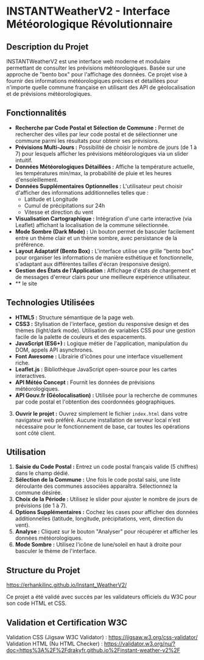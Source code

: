 # INSTANTWeatherV2 - Interface Météorologique Révolutionnaire

## Description du Projet

INSTANTWeatherV2 est une interface web moderne et modulaire permettant de consulter les prévisions météorologiques. Basée sur une approche de "bento box" pour l'affichage des données. 
Ce projet vise à fournir des informations météorologiques précises et détaillées pour n'importe quelle commune française en utilisant des API de géolocalisation et de prévisions météorologiques.

## Fonctionnalités

* **Recherche par Code Postal et Sélection de Commune :** Permet de rechercher des villes par leur code postal et de sélectionner une commune parmi les résultats pour obtenir ses prévisions.
* **Prévisions Multi-Jours :** Possibilité de choisir le nombre de jours (de 1 à 7) pour lesquels afficher les prévisions météorologiques via un slider intuitif.
* **Données Météorologiques Détaillées :** Affiche la température actuelle, les températures min/max, la probabilité de pluie et les heures d'ensoleillement.
* **Données Supplémentaires Optionnelles :** L'utilisateur peut choisir d'afficher des informations additionnelles telles que :
    * Latitude et Longitude
    * Cumul de précipitations sur 24h
    * Vitesse et direction du vent
* **Visualisation Cartographique :** Intégration d'une carte interactive (via Leaflet) affichant la localisation de la commune sélectionnée.
* **Mode Sombre (Dark Mode) :** Un bouton permet de basculer facilement entre un thème clair et un thème sombre, avec persistance de la préférence.
* **Layout Adaptatif (Bento Box) :** L'interface utilise une grille "bento box" pour organiser les informations de manière esthétique et fonctionnelle, s'adaptant aux différentes tailles d'écran (responsive design).
* **Gestion des États de l'Application :** Affichage d'états de chargement et de messages d'erreur clairs pour une meilleure expérience utilisateur.
* ** le site 
## Technologies Utilisées

* **HTML5 :** Structure sémantique de la page web.
* **CSS3 :** Stylisation de l'interface, gestion du responsive design et des thèmes (light/dark mode). Utilisation de variables CSS pour une gestion facile de la palette de couleurs et des espacements.
* **JavaScript (ES6+) :** Logique métier de l'application, manipulation du DOM, appels API asynchrones.
* **Font Awesome :** Librairie d'icônes pour une interface visuellement riche.
* **Leaflet.js :** Bibliothèque JavaScript open-source pour les cartes interactives.
* **API Météo Concept :** Fournit les données de prévisions météorologiques.
* **API Gouv.fr (Géolocalisation) :** Utilisée pour la recherche de communes par code postal et l'obtention des coordonnées géographiques.

3.  **Ouvrir le projet :**
    Ouvrez simplement le fichier `index.html` dans votre navigateur web préféré. Aucune installation de serveur local n'est nécessaire pour le fonctionnement de base, car toutes les opérations sont côté client.

## Utilisation

1.  **Saisie du Code Postal :** Entrez un code postal français valide (5 chiffres) dans le champ dédié.
2.  **Sélection de la Commune :** Une fois le code postal saisi, une liste déroulante des communes associées apparaîtra. Sélectionnez la commune désirée.
3.  **Choix de la Période :** Utilisez le slider pour ajuster le nombre de jours de prévisions (de 1 à 7).
4.  **Options Supplémentaires :** Cochez les cases pour afficher des données additionnelles (latitude, longitude, précipitations, vent, direction du vent).
5.  **Analyse :** Cliquez sur le bouton "Analyser" pour récupérer et afficher les données météorologiques.
6.  **Mode Sombre :** Utilisez l'icône de lune/soleil en haut à droite pour basculer le thème de l'interface.

## Structure du Projet
https://erhankilinc.github.io/Instant_WeatherV2/

Ce projet a été validé avec succès par les validateurs officiels du W3C pour son code HTML et CSS.

## Validation et Certification W3C
Validation CSS (Jigsaw W3C Validator) : https://jigsaw.w3.org/css-validator/
Validation HTML (Nu HTML Checker) : https://validator.w3.org/nu/?doc=https%3A%2F%2Fdrakyfr.github.io%2Finstant-weather-v2%2F
